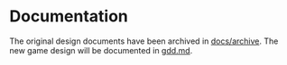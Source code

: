 # Documentation

The original design documents have been archived in [docs/archive](archive/).
The new game design will be documented in [gdd.md](gdd.md).
